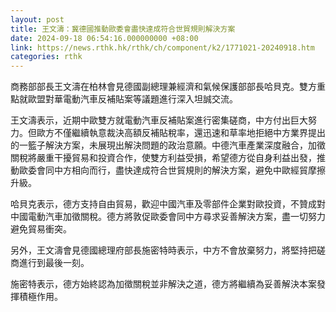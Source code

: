 ```yaml
---
layout: post
title: 王文濤：冀德國推動歐委會盡快達成符合世貿規則解決方案
date: 2024-09-18 06:54:16.000000000 +08:00
link: https://news.rthk.hk/rthk/ch/component/k2/1771021-20240918.htm
categories: rthk
---
```


商務部部長王文濤在柏林會見德國副總理兼經濟和氣候保護部部長哈貝克。雙方重點就歐盟對華電動汽車反補貼案等議題進行深入坦誠交流。

王文濤表示，近期中歐雙方就電動汽車反補貼案進行密集磋商，中方付出巨大努力。但歐方不僅繼續執意裁決高額反補貼稅率，還迅速和草率地拒絕中方業界提出的一籃子解決方案，未展現出解決問題的政治意願。中德汽車產業深度融合，加徵關稅將嚴重干擾貿易和投資合作，使雙方利益受損，希望德方從自身利益出發，推動歐委會同中方相向而行，盡快達成符合世貿規則的解決方案，避免中歐經貿摩擦升級。 
  
哈貝克表示，德方支持自由貿易，歡迎中國汽車及零部件企業對歐投資，不贊成對中國電動汽車加徵關稅。德方將敦促歐委會同中方尋求妥善解決方案，盡一切努力避免貿易衝突。

另外，王文濤會見德國總理府部長施密特時表示，中方不會放棄努力，將堅持把磋商進行到最後一刻。

施密特表示，德方始終認為加徵關稅並非解決之道，德方將繼續為妥善解決本案發揮積極作用。
